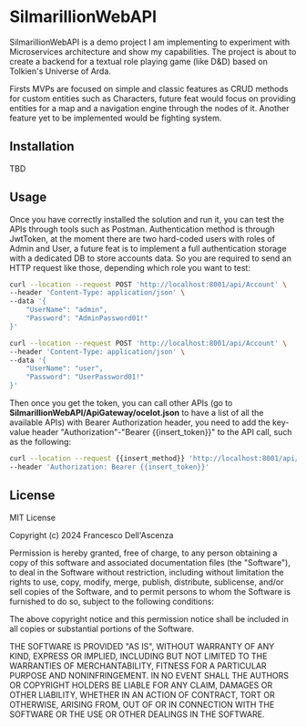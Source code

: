 # SilmarillionWebAPI

SilmarillionWebAPI is a demo project I am implementing to experiment with Microservices architecture and show my capabilities.
The project is about to create a backend for a textual role playing game (like D&D) based on Tolkien's Universe of Arda.

Firsts MVPs are focused on simple and classic features as CRUD methods for custom entities such as Characters, future feat would focus on
providing entities for a map and a navigation engine through the nodes of it.
Another feature yet to be implemented would be fighting system.

## Installation

TBD

## Usage

Once you have correctly installed the solution and run it, you can test the APIs through tools such as Postman.
Authentication method is through JwtToken, at the moment there are two hard-coded users with roles of Admin and User,
a future feat is to implement a full authentication storage with a dedicated DB to store accounts data.
So you are required to send an HTTP request like those, depending which role you want to test:

```bash
curl --location --request POST 'http://localhost:8001/api/Account' \
--header 'Content-Type: application/json' \
--data '{
    "UserName": "admin",
    "Password": "AdminPassword01!"
}'
```

```bash
curl --location --request POST 'http://localhost:8001/api/Account' \
--header 'Content-Type: application/json' \
--data '{
    "UserName": "user",
    "Password": "UserPassword01!"
}'
```

Then once you get the token, you can call other APIs (go to **SilmarillionWebAPI/ApiGateway/ocelot.json** to have a list of all the available APIs) with Bearer Authorization header,
you need to add the key-value header "Authorization"-"Bearer {{insert_token}}" to the API call, such as the following:

```bash
curl --location --request {{insert_method}} 'http://localhost:8001/api/{{insert_path}}' \
--header 'Authorization: Bearer {{insert_token}}'
```

## License

MIT License

Copyright (c) 2024 Francesco Dell'Ascenza

Permission is hereby granted, free of charge, to any person obtaining a copy
of this software and associated documentation files (the "Software"), to deal
in the Software without restriction, including without limitation the rights
to use, copy, modify, merge, publish, distribute, sublicense, and/or sell
copies of the Software, and to permit persons to whom the Software is
furnished to do so, subject to the following conditions:

The above copyright notice and this permission notice shall be included in all
copies or substantial portions of the Software.

THE SOFTWARE IS PROVIDED "AS IS", WITHOUT WARRANTY OF ANY KIND, EXPRESS OR
IMPLIED, INCLUDING BUT NOT LIMITED TO THE WARRANTIES OF MERCHANTABILITY,
FITNESS FOR A PARTICULAR PURPOSE AND NONINFRINGEMENT. IN NO EVENT SHALL THE
AUTHORS OR COPYRIGHT HOLDERS BE LIABLE FOR ANY CLAIM, DAMAGES OR OTHER
LIABILITY, WHETHER IN AN ACTION OF CONTRACT, TORT OR OTHERWISE, ARISING FROM,
OUT OF OR IN CONNECTION WITH THE SOFTWARE OR THE USE OR OTHER DEALINGS IN THE
SOFTWARE.
